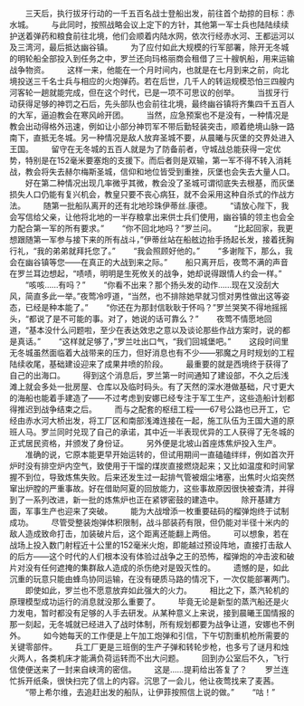 　　三天后，执行拔牙行动的一千五百名战士登船出发，前往首个劫掠的目标：赤水城。
　　与此同时，按照战略会议上定下的方针，其他第一军士兵也陆陆续续护送着弹药和粮食前往北境，他们会顺着内陆水网，依次行经赤水河、王都运河以及三湾河，最后抵达幽谷镇。
　　为了应付如此大规模的行军部署，除开无冬城的明轮船全部投入到任务之中，罗兰还向玛格丽商会租借了三十艘帆船，用来运输战争物资。
　　这样一来，他能在一个月时间内，也就是在七月到来之前，向北境投送三千名士兵与相应的火炮弹药。若在后世，几千人的转运规模恐怕三四艘内河客轮一趟就能完成，但在这个时代，已是一项不可思议的创举。
　　当拔牙行动获得足够的神罚之石后，先头部队也会前往北境，最终幽谷镇将齐集四千五百人的大军，逼迫教会在寒风岭开团。
　　当然，应急预案也不是没有，一种情况是教会出动得格外迅速，例如让小部分神罚军不带后勤轻装突击，顺着绝境山脉一路南下，直抵无冬城。另一种情况是敌人放弃圣城不要，从晨曦与灰堡的交界处进入王国。
　　留守在无冬城的五百人就是为了防备前者，守城战总能获得一定优势，特别是在152毫米要塞炮的支援下。而后者则是双输，第一军不得不转入消耗战，教会将失去赫尔梅斯圣城，信仰和地位皆受到重挫，灰堡也会失去大量人口。
　　好在第二种情况出现几率微乎其微，教会没了圣城可谓彻底失去根基，而灰堡损失人口仍能有复兴机会，教皇只要不丧心病狂，就不会采用这种自杀式的作战方法。
　　随第一批船队离开的还有北地珍珠伊蒂丝.康德。
　　“请放心陛下，我会写信给父亲，让他将北地的一半存粮拿出来供士兵们使用，幽谷镇的领主也会全力配合第一军的所有要求。”
　　“你不回北地吗？”罗兰问。
　　“比起回家，我更想跟随第一军参与接下来的所有战斗，”伊蒂丝站在船舷边抬手扬起长发，接着抚胸行礼，“我的弟弟就拜托您了。”
　　“我会照顾好他的。”
　　“多谢陛下，那么，我会在幽谷镇等您——在真正的大战到来之际。”
　　船只离开后，夜莺不满的声音在罗兰耳边想起，“啧啧，明明是生死攸关的战争，她却说得跟情人约会一样。”
　　“咳咳……有吗？”
　　“你看不出来？那个扬头发的动作……现在又没刮大风，简直多此一举。”夜莺冷哼道，“当然，也不排除她早就习惯对男性做出这等姿态，已经是种本能了。”
　　“你还在为那封信耿耿于怀吗？”罗兰哭笑不得地摇摇头，“都说了是不可能的事。对了，她说的话可靠么？”
　　夜莺不情愿地回道，“基本没什么问题啦，至少在表达效忠之意以及谈论那些作战方案时，说的都是真话。”
　　“这样就足够了，”罗兰吐出口气，“我们回城堡吧。”
　　这段时间里无冬城虽然面临着大战带来的压力，但好消息也有不少——邪魔之月时规划的工程陆续收尾，基础建设迎来了成果井喷的阶段。
　　最重要的就是西境终于获得了自己的出海口。
　　得到这个消息后，罗兰第一时间通知了建设部，不久之后浅滩上就会多处一批房屋、仓库以及临时码头。有了天然的深水港做基础，尺寸更大的海船也能着手建造了——不过考虑到安娜已经专注于军工生产，这些造船计划都得推迟到战争结束之后。
　　而与之配套的枢纽工程——67号公路也已开工，它经由赤水河大桥出发，将工厂区和南部浅滩连接在一起，施工队伍为王国大道的原班人马。罗兰同时兑现了自己的承诺，其中近一半表现优异的工人获得了无冬城的正式居民资格，并颁发了身份证。
　　另外便是北坡山首座炼焦炉投入生产。
　　准确的说，它原本能更早开始运转的，但试用期间一直磕磕绊绊，例如首次开炉时没有排空炉内空气，致使用于干馏的煤炭直接燃烧起来；又比如温度和时间掌握不到位，导致炼焦失败。后来还发生过一起排气管被烟尘堵塞，出焦时火焰突然窜出炉膛的严重事故。好在借助阿夏的回放能力，这些事故原因很快被查清，并得到了一系列改进，新一批的炼焦炉也正在紧锣密鼓的建造中。
　　除开基建方面，军事生产也迎来了突破。
　　能为大战增添一枚重要砝码的榴弹炮终于试制成功。
　　尽管受整装炮弹体积限制，战斗部装药有限，但仍能对半径十米内的敌人造成致命打击，加装破片后，这个距离还能翻上两倍。
　　可以想象，若在战场上投入数门射程近十公里的152毫米火炮，即能越过预设阵地，直接打击敌人的后方——这个时代的人们根本没有体验过战争之王的恐怖，榴弹炮的冲击波和破片对没有任何遮掩的集群敌人造成的杀伤绝对是毁灭性的。
　　遗憾的是，如此沉重的玩意只能由蜂鸟协同运输，在没有硬质马路的情况下，一次仅能部署两门。
　　即使如此，罗兰也不愿意放弃如此强大的火力。
　　相比之下，蒸汽轮机的原理模型成功运行的消息就没那么重要了。
　　毕竟无论是新型的蒸汽船还是火力发电，暂时都没有足够的人手去研发。从某种意义上来说，接到晨曦王国情报的那一刻起，无冬城就已经进入了战时体制，所有规划都要为战争让道，安娜也不例外。
　　如今她每天的工作便是上午加工炮弹和引信，下午切割重机枪所需要的关键零部件。
　　兵工厂更是三班倒的生产子弹和转轮步枪，也多亏了谜月和烛火两人，各类机床才能满负荷运转而不出大问题。
　　回到办公室后不久，飞行信使便送来了一封来自峡湾的密信。
　　这是……提莉给出答复了？
　　罗兰连忙拆开纸条，很快扫完了信上的内容。沉思了一会儿，他让夜莺找来了麦茜。
　　“带上希尔维，去追赶出发的船队，让伊菲按照信上说的做。”
　　“咕！”